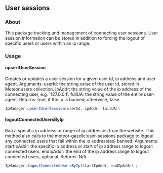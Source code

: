 ## User sessions
### About
This package tracking and management of connecting user sessions. User session information can be stored in addition to forcing the logout of specific users or users within an ip range.

### Usage
#### upsertUserSession
Creates or updates a user session for a given user id, ip address and user agent.
Arguments:
userId: the string value of the user id, stored in Meteor.users collection.
ipAddr: the string value of the ip address of the connecting user, e.g. '127.0.0.1'.
fullUA: the string value of the entire user-agent.
Returns: true, if the ip is banned; otherwise, false.
```javascript
IpManager.upsertUserSession(userId, ipAddr, fullUA);
```

#### logoutConnectedUsersByIp
Ban a specific ip address or range of ip addresses from the website. This method also calls to the meteor-gazelle:user-sessions package to logout any connected users that fall within the ip address(es) banned.
Arguments:
startIpAddr: the specific ip address or start of ip address range to logout connected users.
endIpAddr: the end of the ip address range to logout connected users, optional.
Returns: N/A
```javascript
IpManager.logoutConnectedUsersByIp(startIpAddr, endIpAddr) ;
```
